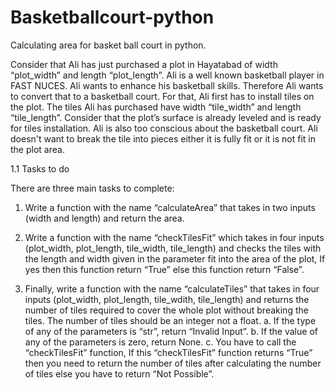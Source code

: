 # Basketballcourt-python
Calculating area for basket ball court in python.


Consider that Ali has just purchased a plot in Hayatabad of width “plot_width” and length
“plot_length”. Ali is a well known basketball player in FAST NUCES. Ali wants to enhance his
basketball skills. Therefore Ali wants to convert that to a basketball court. For that, Ali first has to
install tiles on the plot. The tiles Ali has purchased have width “tile_width” and length
“tile_length”. Consider that the plot’s surface is already leveled and is ready for tiles installation.
Ali is also too conscious about the basketball court. Ali doesn't want to break the tile into pieces
either it is fully fit or it is not fit in the plot area.

1.1 Tasks to do

There are three main tasks to complete:
1. Write a function with the name “calculateArea” that takes in two inputs (width and
length) and return the area.

2. Write a function with the name “checkTilesFit” which takes in four inputs
(plot_width, plot_length, tile_width, tile_length) and checks the tiles with the
length and width given in the parameter fit into the area of the plot, If yes then
this function return “True” else this function return “False”.

3. Finally, write a function with the name “calculateTiles” that takes in four inputs
(plot_width, plot_length, tile_wdith, tile_length) and returns the number of tiles
required to cover the whole plot without breaking the tiles. The number of tiles
should be an integer not a float.
a. If the type of any of the parameters is “str”, return “Invalid Input”.
b. If the value of any of the parameters is zero, return None.
c. You have to call the “checkTilesFit” function, If this “checkTilesFit” function
returns “True” then you need to return the number of tiles after calculating
the number of tiles else you have to return “Not Possible”.
